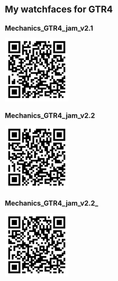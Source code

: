 # My watchfaces for GTR4
## Mechanics_GTR4_jam_v2.1

<img src="Mechanics_GTR4_jam_v2.1.zpk_qr-code.png" width="200">

## Mechanics_GTR4_jam_v2.2

<img src="Mechanics_GTR4_jam_v2.2.zpk_qr-code.png" width="200">

## Mechanics_GTR4_jam_v2.2_

<img src="Mechanics_GTR4_jam_v2.2_.zpk_qr-code.png" width="200">

